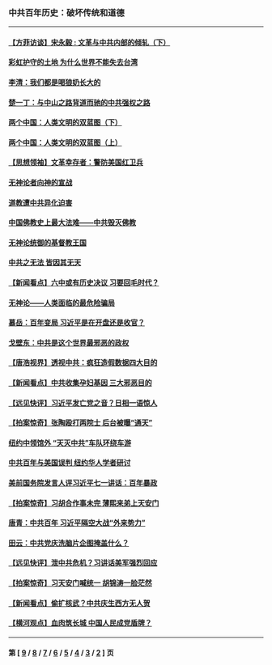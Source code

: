 ### 中共百年历史：破坏传统和道德
---
#### [【方菲访谈】宋永毅 : 文革与中共内部的倾轧（下）](../../pages/nf1176114/n13486836.md?01280430) 
#### [彩虹护守的土地 为什么世界不能失去台湾](../../pages/nf1176114/n13476849.md?01280430) 
#### [李清：我们都是喝狼奶长大的](../../pages/nf1176114/n13471478.md?01280430) 
#### [楚一丁：与中山之路背道而驰的中共强权之路](../../pages/nf1176114/n13437270.md?01280430) 
#### [两个中国：人类文明的双蓝图（下）](../../pages/nf1176114/n13423132.md?01280430) 
#### [两个中国：人类文明的双蓝图（上）](../../pages/nf1176114/n13422687.md?01280430) 
#### [【思想领袖】文革幸存者：警防美国红卫兵](../../pages/nf1176114/n13339289.md?01280430) 
#### [无神论者向神的宣战](../../pages/nf1176114/n13281535.md?01280430) 
#### [道教遭中共异化迫害](../../pages/nf1176114/n13281463.md?01280430) 
#### [中国佛教史上最大法难——中共毁灭佛教](../../pages/nf1176114/n13281397.md?01280430) 
#### [无神论统御的基督教王国](../../pages/nf1176114/n13281280.md?01280430) 
#### [中共之无法 皆因其无天](../../pages/nf1176114/n13281088.md?01280430) 
#### [【新闻看点】六中或有历史决议 习要回毛时代？](../../pages/nf1176114/n13222895.md?01280430) 
#### [无神论——人类面临的最危险骗局](../../pages/nf1176114/n13196137.md?01280430) 
#### [慕岳：百年变局 习近平是在开盘还是收官？](../../pages/nf1176114/n13206516.md?01280430) 
#### [戈壁东：中共是这个世界最邪恶的政权](../../pages/nf1176114/n13085641.md?01280430) 
#### [【唐浩视界】透视中共：疯狂造假数据四大目的](../../pages/nf1176114/n13080590.md?01280430) 
#### [【新闻看点】中共收集孕妇基因 三大邪恶目的](../../pages/nf1176114/n13077182.md?01280430) 
#### [【远见快评】习近平发亡党之音？日相一语惊人](../../pages/nf1176114/n13074809.md?01280430) 
#### [【拍案惊奇】张陶殴打两院士 后台被曝“通天”](../../pages/nf1176114/n13070496.md?01280430) 
#### [纽约中领馆外 “天灭中共”车队环绕车游](../../pages/nf1176114/n13070693.md?01280430) 
#### [中共百年与美国误判 纽约华人学者研讨](../../pages/nf1176114/n13067969.md?01280430) 
#### [美前国务院发言人评习近平七一讲话：百年暴政](../../pages/nf1176114/n13066986.md?01280430) 
#### [【拍案惊奇】习胡合作事未完 薄熙来弟上天安门](../../pages/nf1176114/n13065867.md?01280430) 
#### [唐青：中共百年 习近平隔空大战“外来势力”](../../pages/nf1176114/n13065976.md?01280430) 
#### [田云：中共党庆洗脑片企图掩盖什么？](../../pages/nf1176114/n13064395.md?01280430) 
#### [【远见快评】泄中共危机？习讲话美军强烈回应](../../pages/nf1176114/n13064269.md?01280430) 
#### [【拍案惊奇】习天安门喊统一 胡锦涛一脸茫然](../../pages/nf1176114/n13063233.md?01280430) 
#### [【新闻看点】偷扩核武？中共庆生西方无人贺](../../pages/nf1176114/n13061263.md?01280430) 
#### [【横河观点】血肉筑长城 中国人民成党盾牌？](../../pages/nf1176114/n13061779.md?01280430) 

---
#### 第 [ [9](./9.md?01280430) / [8](./8.md?01280430) / [7](./7.md?01280430) / [6](./6.md?01280430) / [5](./5.md?01280430) / [4](./4.md?01280430) / [3](./3.md?01280430) / [2](./2.md?01280430) ] 页
